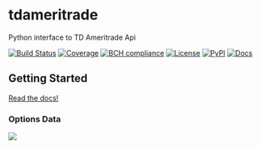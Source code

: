 # tdameritrade
Python interface to TD Ameritrade Api


[![Build Status](https://travis-ci.org/timkpaine/tdameritrade.svg?branch=master)](https://travis-ci.org/timkpaine/tdameritrade)
[![Coverage](https://codecov.io/gh/timkpaine/tdameritrade/branch/master/graph/badge.svg)](https://codecov.io/gh/timkpaine/tdameritrade)
[![BCH compliance](https://bettercodehub.com/edge/badge/timkpaine/tdameritrade?branch=master)](https://bettercodehub.com/)
[![License](https://img.shields.io/github/license/timkpaine/tdameritrade.svg)](https://pypi.python.org/pypi/tdameritrade/)
[![PyPI](https://img.shields.io/pypi/v/tdameritrade.svg)](https://pypi.python.org/pypi/tdameritrade/)
[![Docs](https://img.shields.io/readthedocs/tdameritrade.svg)](https://tdameritrade.readthedocs.io)


## Getting Started
[Read the docs!](http://tdameritrade.readthedocs.io/en/latest/index.html)


### Options Data
![](https://raw.githubusercontent.com/timkpaine/tdameritrade/master/docs/img/options.png)
